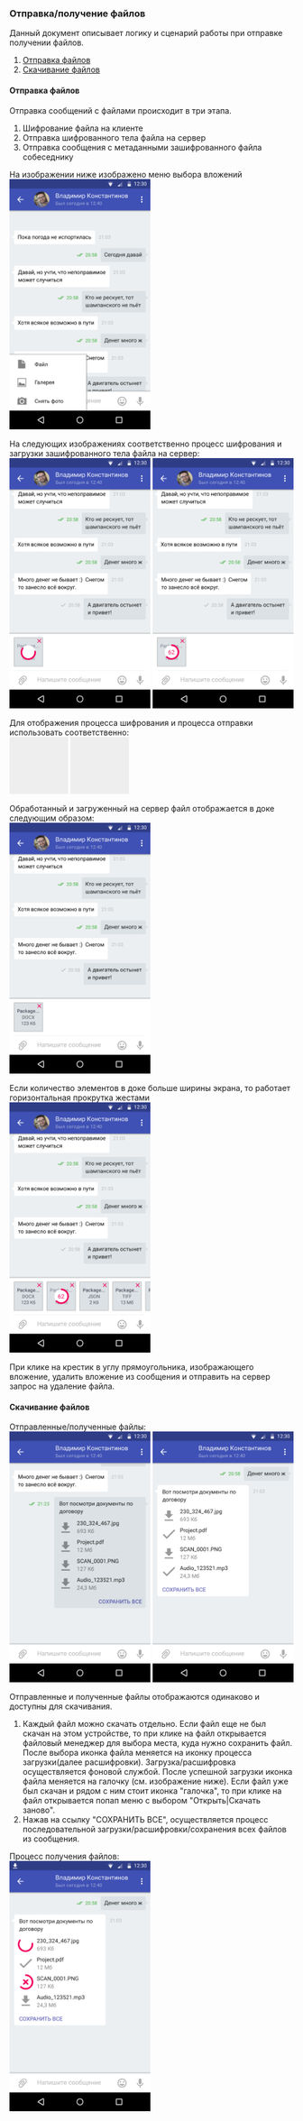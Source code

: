 ### Отправка/получение файлов

Данный документ описывает логику и сценарий работы при отправке получении файлов.

1. [Отправка файлов](/files.md#Отправка-файлов)
2. [Скачивание файлов](/files.md#Скачивание-файлов)

#### Отправка файлов
Отправка сообщений с файлами происходит в три этапа.

1. Шифрование файла на клиенте
2. Отправка шифрованного тела файла на сервер
3. Отправка сообщения с метаданными зашифрованного файла собеседнику

На изображении ниже изображено меню выбора вложений
<br /><img src='/blob/files/1file_menu.png' width=250  />

На следующих изображениях соответственно процесс шифрования и загрузки зашифрованного тела файла на сервер:
<br /><img src='/blob/files/2file_crypt.png' width=250  />
<img src='/blob/files/3file_transfer.png' width=250  />

Для отображения процесса шифрования и процесса отправки использовать соответственно:
<br /><img src='/blob/files/progress_circular_indeterminate.gif'  />
<img src='/blob/files/progress_circular_determinate.gif' />

Обработанный и загруженный на сервер файл отображается в доке следующим образом:
<br /><img src='/blob/files/4file_ready.png' width=250  />

Если количество элементов в доке больше ширины экрана, то работает горизонтальная прокрутка жестами
<br /><img src='/blob/files/5file_full_dock.png' width=250  />

При клике на крестик в углу прямоугольника, изображающего вложение, удалить вложение из сообщения и отправить на сервер запрос на удаление файла.

#### Скачивание файлов
Отправленные/полученные файлы:
<br /><img src='/blob/files/7file_sent2.png' width=250  />
<img src='/blob/files/8file_received.png' width=250  />

Отправленные и полученные файлы отображаются одинаково и доступны для скачивания.

1. Каждый файл можно скачать отдельно. Если файл еще не был скачан на этом устройстве, то при клике на файл открывается файловый менеджер для выбора места, куда нужно сохранить файл. После выбора иконка файла меняется на иконку процесса загрузки(далее расшифровки). Загрузка/расшифровка осуществляется фоновой службой. После успешной загрузки иконка файла меняется на галочку (см. изображение ниже). Если файл уже был скачан и рядом с ним стоит иконка "галочка", то при клике на файл открывается попап меню с выбором "Открыть|Скачать заново".
2. Нажав на ссылку "СОХРАНИТЬ ВСЕ", осуществляется процесс последовательной загрузки/расшифровки/сохранения всех файлов из сообщения.

Процесс получения файлов:
<br /><img src='/blob/files/10file_receiving.png' width=250  />
